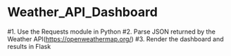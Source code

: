 # Weather_API_Dashboard

#1. Use the Requests module in Python
#2. Parse JSON returned by the Weather API(https://openweathermap.org/)
#3. Render the dashboard and results in Flask
